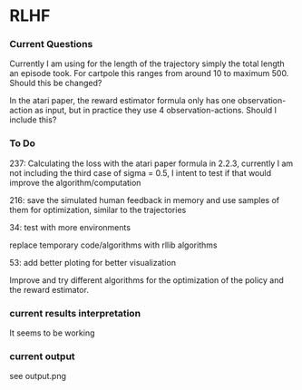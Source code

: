 # RLHF

### Current Questions
Currently I am using for the length of the trajectory simply the total length an episode took. For cartpole this ranges from around 10 to maximum 500. Should this be changed?

In the atari paper, the reward estimator formula only has one observation-action as input, but in practice they use 4 observation-actions. Should I include this?

### To Do
237: Calculating the loss with the atari paper formula in 2.2.3, currently I am not including the third case of sigma = 0.5, I intent to test if that would improve the algorithm/computation

216: save the simulated human feedback in memory and use samples of them for optimization, similar to the trajectories

34: test with more environments

replace temporary code/algorithms with rllib algorithms

53: add better ploting for better visualization

Improve and try different algorithms for the optimization of the policy and the reward estimator.

### current results interpretation
It seems to be working

### current output
see output.png